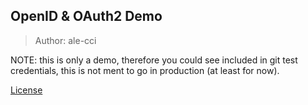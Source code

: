 ## OpenID & OAuth2 Demo
> Author: ale-cci

NOTE: this is only a demo, therefore you could see included in git test credentials,
this is not ment to go in production (at least for now).

[License](./LICENSE.md)
